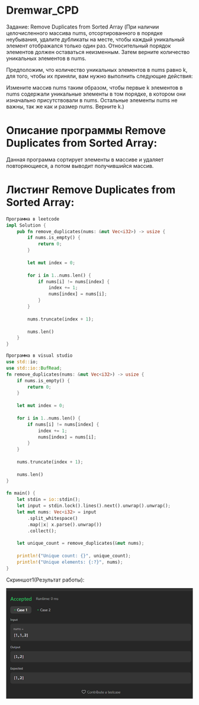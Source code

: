 # Dremwar_CPD
Задание: Remove Duplicates from Sorted Array (При наличии целочисленного массива nums, отсортированного в порядке неубывания, удалите дубликаты на месте, чтобы каждый уникальный элемент отображался только один раз. Относительный порядок элементов должен оставаться неизменным. Затем верните количество уникальных элементов в nums.

Предположим, что количество уникальных элементов в nums равно k, для того, чтобы их приняли, вам нужно выполнить следующие действия:

Измените массив nums таким образом, чтобы первые k элементов в nums содержали уникальные элементы в том порядке, в котором они изначально присутствовали в nums. Остальные элементы nums не важны, так же как и размер nums.
Верните k.)

# Описание программы Remove Duplicates from Sorted Array:
Данная программа сортирует элементы в массиве и удаляет повторяющиеся, а потом выводит получившийся массив.

# Листинг Remove Duplicates from Sorted Array:
```rs
Программа в leetcode
impl Solution {
    pub fn remove_duplicates(nums: &mut Vec<i32>) -> usize {
        if nums.is_empty() {
            return 0;
        }
        
        let mut index = 0;
        
        for i in 1..nums.len() {
            if nums[i] != nums[index] {
                index += 1;
                nums[index] = nums[i];
            }
        }
        
        nums.truncate(index + 1);
        
        nums.len()
    }   
}
```

```rs
Программа в visual studio
use std::io;
use std::io::BufRead;
fn remove_duplicates(nums: &mut Vec<i32>) -> usize {
    if nums.is_empty() {
        return 0;
    }
    
    let mut index = 0;
    
    for i in 1..nums.len() {
        if nums[i] != nums[index] {
            index += 1;
            nums[index] = nums[i];
        }
    }
    
    nums.truncate(index + 1);
    
    nums.len()
}

fn main() {
    let stdin = io::stdin();
    let input = stdin.lock().lines().next().unwrap().unwrap();
    let mut nums: Vec<i32> = input
        .split_whitespace()
        .map(|x| x.parse().unwrap())
        .collect();

    let unique_count = remove_duplicates(&mut nums);
    
    println!("Unique count: {}", unique_count);
    println!("Unique elements: {:?}", nums);
}
```

Скриншот1(Результат работы):

![alt text](image.png)


